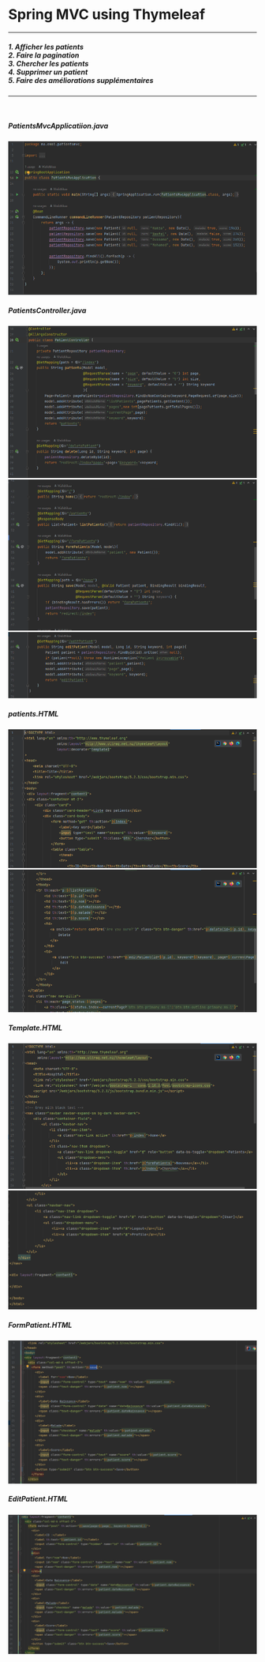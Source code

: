 <h1>Spring MVC using Thymeleaf</h1>
<hr>
<h5>1. Afficher les patients<br>
  2. Faire la pagination<br>
  3. Chercher les patients<br>
  4. Supprimer un patient<br>
  5. Faire des améliorations supplémentaires</h5>
<hr><br>
<h5>PatientsMvcApplicatiion.java</h5>
<img src="screen/1.png">
<h5>PatientsController.java</h5>
<img src="screen/2.png">
<img src="screen/3.png">
<img src="screen/4.png">
<h5>patients.HTML</h5>
<img src="screen/5.png">
<img src="screen/6.png">

<h5>Template.HTML</h5>
<img src="screen/7.png">
<img src="screen/8.png">
<h5>FormPatient.HTML</h5>
<img src="screen/9.png">
<h5>EditPatient.HTML</h5>
<img src="screen/10.png">
